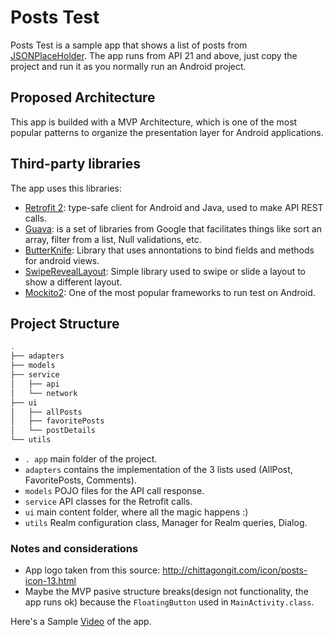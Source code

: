 # Posts Test

Posts Test is a sample app that shows a list of posts from [JSONPlaceHolder](https://jsonplaceholder.typicode.com/). The app runs from API 21 and above, just copy the project and run it as you normally run an Android project.

## Proposed Architecture
This app is builded with a MVP Architecture, which is one of the most popular patterns to organize the presentation layer for Android applications.

## Third-party libraries
The app uses this libraries:

  - [Retrofit 2](https://square.github.io/retrofit/): type-safe client for Android and Java, used to make API REST calls.
  - [Guava](https://github.com/google/guava): is a set of libraries from Google that facilitates things like sort an array, filter from a list, Null validations, etc.
  - [ButterKnife](https://github.com/JakeWharton/butterknife): Library that uses annontations to bind fields and methods for android views.
  - [SwipeRevealLayout](https://github.com/chthai64/SwipeRevealLayout): Simple library used to swipe or slide a layout to show a different layout.
  - [Mockito2](https://github.com/mockito/mockito): One of the most popular frameworks to run test on Android.

## Project Structure

```sh
.
├── adapters
├── models
├── service
│   ├── api
│   └── network
├── ui
│   ├── allPosts
│   ├── favoritePosts
│   └── postDetails
└── utils
```

- `. app` main folder of the project.
- `adapters` contains the implementation of the 3 lists used (AllPost, FavoritePosts, Comments).
- `models` POJO files for the API call response.
- `service` API classes for the Retrofit calls.
- `ui` main content folder, where all the magic happens :)
- `utils` Realm configuration class, Manager for Realm queries, Dialog.

### Notes and considerations

  - App logo taken from this source: http://chittagongit.com/icon/posts-icon-13.html
  - Maybe the MVP pasive structure breaks(design not functionality, the app runs ok) because the `FloatingButton` used in `MainActivity.class`.
  
 Here's a Sample [Video](https://youtu.be/JtIgiycjWJ8) of the app.